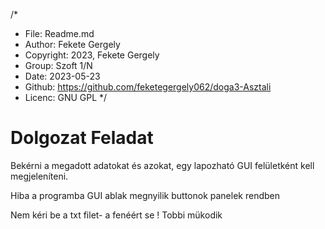 /*
* File: Readme.md
* Author: Fekete Gergely
* Copyright: 2023, Fekete Gergely
* Group: Szoft 1/N
* Date: 2023-05-23
* Github: https://github.com/feketegergely062/doga3-Asztali
* Licenc: GNU GPL
*/
# Dolgozat Feladat

Bekérni a megadott adatokat és azokat, egy lapozható GUI felületként kell megjeleníteni.

Hiba a programba 
GUI ablak megnyilik buttonok panelek rendben

Nem kéri be a txt filet- a fenéért se !
Tobbi mükodik 
